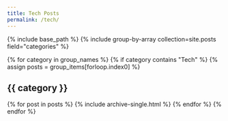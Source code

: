 ```yaml
---
title: Tech Posts
permalink: /tech/
---
```



{% include base_path %}
{% include group-by-array collection=site.posts field="categories" %}

{% for category in group_names %}
{% if category contains "Tech" %}
  {% assign posts = group_items[forloop.index0] %}
  <h2 id="{{ category | slugify }}" class="archive__subtitle">{{ category }}</h2>
  {% for post in posts %}
    {% include archive-single.html %}
  {% endfor %}
{% endfor %}
